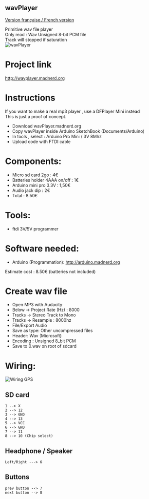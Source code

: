 wavPlayer
----------
[Version française / French version](https://github.com/pigetArduino/wavPlayer/blob/master/readme.fr.md)

Primitive wav file player   
Only read : Wav Unsigned 8-bit PCM file   
Track will stopped if saturation   
![wavPlayer](https://github.com/pigetArduino/wavPlayer/blob/master/doc/wavPlayer.jpg)   

# Project link
http://wavplayer.madnerd.org

# Instructions
If you want to make a real mp3 player , use a DFPlayer Mini instead   
This is just a proof of concept.   

* Download wavPlayer.madnerd.org
* Copy wavPlayer inside Arduino SketchBook (Documents/Arduino)
* In tools , select : Arduino Pro Mini / 3V 8Mhz
* Upload code with FTDI cable

# Components:
* Micro sd card 2go : 4€
* Batteries holder 4AAA on/off : 1€ 
* Arduino mini pro 3.3V : 1,50€
* Audio jack dip : 2€  
* Total : 8.50€

#  Tools:
 * ftdi 3V/5V programmer

# Software needed:
  * Arduino (Programmation): http://arduino.madnerd.org


Estimate cost : 8.50€ (batteries not included) 

# Create wav file
* Open MP3 with Audacity
* Below -> Project Rate (Hz) : 8000
* Tracks -> Stereo Track to Mono
* Tracks -> Resample : 8000hz
* File/Export Audio
* Save as type: Other uncompressed files
* Header: Wav (Microsoft)
* Encoding : Unsigned 8_bit PCM
* Save to 0.wav on root of sdcard

# Wiring:
![Wiring GPS](https://github.com/pigetArduino/wavPlayer/blob/master/doc/sdcard_wiring.png)
##  SD card 
```
1 --> X
2 --> 12
3 --> GND
4 --> 13
5 --> VCC
6 --> GND
7 --> 11
8 --> 10 (Chip select)
```
## Headphone / Speaker
```
Left/Right ---> 6
```

## Buttons
```
prev button --> 7
next button --> 8
```

